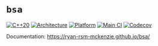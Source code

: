 # `bsa`
[![C++20](https://img.shields.io/static/v1?label=standard&message=C%2B%2B20&color=blue&logo=c%2B%2B&&logoColor=white&style=flat)](https://en.cppreference.com/w/cpp/compiler_support)
[![Architecture](https://img.shields.io/static/v1?label=architecture&message=x64&color=dimgray&style=flat)](#)
[![Platform](https://img.shields.io/static/v1?label=platform&message=windows%20|%20linux&color=dimgray&style=flat)](#)
[![Main CI](https://img.shields.io/github/actions/workflow/status/Ryan-rsm-McKenzie/bsa/main_ci.yml?branch=master&logo=github&logoColor=white&style=flat)](https://github.com/Ryan-rsm-McKenzie/bsa/actions/workflows/main_ci.yml)
[![Codecov](https://img.shields.io/codecov/c/github/Ryan-rsm-McKenzie/bsa?logo=codecov&logoColor=white&style=flat)](https://app.codecov.io/gh/Ryan-rsm-McKenzie/bsa)

Documentation: https://ryan-rsm-mckenzie.github.io/bsa/
